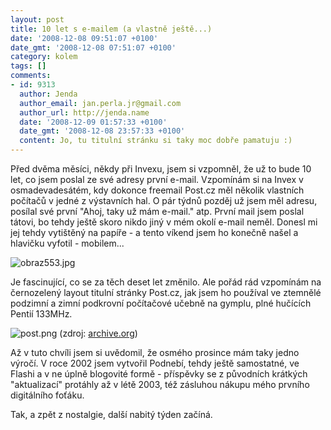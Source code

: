 ```yaml
---
layout: post
title: 10 let s e-mailem (a vlastně ještě...)
date: '2008-12-08 09:51:07 +0100'
date_gmt: '2008-12-08 07:51:07 +0100'
category: kolem
tags: []
comments:
- id: 9313
  author: Jenda
  author_email: jan.perla.jr@gmail.com
  author_url: http://jenda.name
  date: '2008-12-09 01:57:33 +0100'
  date_gmt: '2008-12-08 23:57:33 +0100'
  content: Jo, tu titulní stránku si taky moc dobře pamatuju :)
---
```

<p>Před dvěma měsíci, někdy při Invexu, jsem si vzpomněl, že už to bude 10 let, co jsem poslal ze své adresy první e-mail. Vzpomínám si na Invex v osmadevadesátém, kdy dokonce freemail Post.cz měl několik vlastních počítačů v jedné z výstavních hal. O pár týdnů pozděj už jsem měl adresu, posílal své první "Ahoj, taky už mám e-mail." atp. První mail jsem poslal tátovi, bo tehdy ještě skoro nikdo jiný v mém okolí e-mail neměl. Donesl mi jej tehdy vytištěný na papíře - a tento víkend jsem ho konečně našel a hlavičku vyfotil - mobilem...</p>
<p><img src='%base_url%/assets/wp-uploads/2008/12/obraz553.jpg' alt='obraz553.jpg' /></p>
<p>Je fascinující, co se za těch deset let změnilo. Ale pořád rád vzpomínám na černozelený layout titulní stránky Post.cz, jak jsem ho používal ve ztemnělé podzimní a zimní podkrovní počítačové učebně na gymplu, plné hučících Pentií 133MHz.</p>
<p><img src='%base_url%/assets/wp-uploads/2008/12/post.png' alt='post.png' /> (zdroj: <a href="http://web.archive.org/web/19990116223720/http://www.post.cz/">archive.org</a>)</p>
<p>Až v tuto chvíli jsem si uvědomil, že osmého prosince mám taky jedno výročí. V roce 2002 jsem vytvořil Podnebí, tehdy ještě samostatné, ve Flashi a v ne úplně blogovité formě - příspěvky se z původních krátkých "aktualizací" protáhly až v létě 2003, též zásluhou nákupu mého prvního digitálního foťáku.</p>
<p>Tak, a zpět z nostalgie, další nabitý týden začíná.</p>
